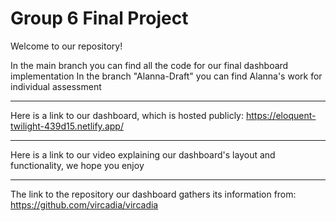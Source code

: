 # Group 6 Final Project

Welcome to our repository!

In the main branch you can find all the code for our final dashboard implementation
In the branch "Alanna-Draft" you can find Alanna's work for individual assessment

----------------------------------------------------------------------------------------------------------------

Here is a link to our dashboard, which is hosted publicly:
https://eloquent-twilight-439d15.netlify.app/

----------------------------------------------------------------------------------------------------------------

Here is a link to our video explaining our dashboard's layout and functionality, we hope you enjoy


----------------------------------------------------------------------------------------------------------------

The link to the repository our dashboard gathers its information from:
https://github.com/vircadia/vircadia
